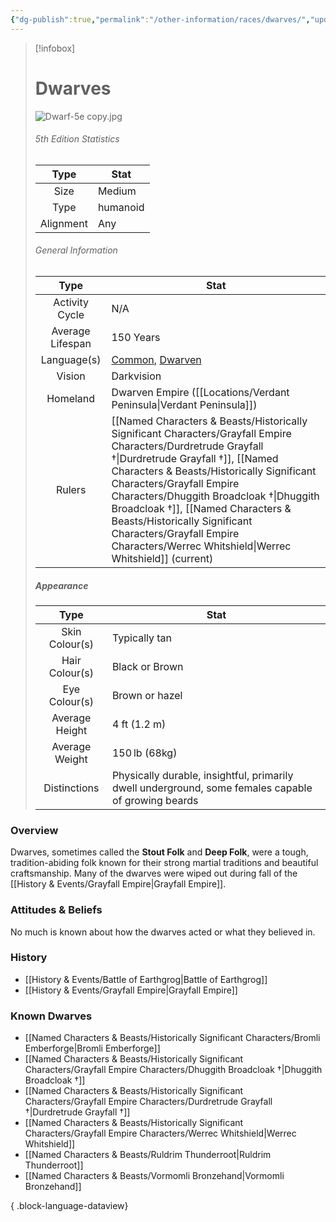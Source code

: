```yaml
---
{"dg-publish":true,"permalink":"/other-information/races/dwarves/","updated":"2025-06-10T19:10:49.877+01:00"}
---
```



 >[!infobox]
> 
> #  Dwarves
> ![Dwarf-5e copy.jpg](/img/user/Admin/Attachments/Dwarf-5e%20copy.jpg)
> ###### 5th Edition Statistics
> 
>  Type | Stat |
> :----: | --- |
>  Size | Medium |
>  Type | humanoid |
>  Alignment | Any |
>  
> ###### General Information
> Type | Stat |
>  :----: | --- |
>  Activity Cycle | N/A |
>  Average Lifespan | 150 Years |
>  Language(s) | [Common](https://forgottenrealms.fandom.com/wiki/Common "Common"), [Dwarven](https://forgottenrealms.fandom.com/wiki/Dwarven_language "Dwarven language") |
>  Vision | Darkvision |
>  Homeland | Dwarven Empire ([[Locations/Verdant Peninsula\|Verdant Peninsula]]) |
>  Rulers | [[Named Characters & Beasts/Historically Significant  Characters/Grayfall Empire Characters/Durdretrude Grayfall †\|Durdretrude Grayfall †]], [[Named Characters & Beasts/Historically Significant  Characters/Grayfall Empire Characters/Dhuggith Broadcloak †\|Dhuggith Broadcloak †]], [[Named Characters & Beasts/Historically Significant  Characters/Grayfall Empire Characters/Werrec Whitshield\|Werrec Whitshield]] (current) |
>
>##### Appearance
> Type | Stat |
>  :----: | --- |
>  Skin Colour(s) | Typically tan |
>  Hair Colour(s) | Black or Brown |
>  Eye Colour(s) | Brown or hazel |
>  Average Height | 4 ft (1.2 m) |
>  Average Weight | 150 lb (68kg) |
>  Distinctions | Physically durable, insightful, primarily dwell underground, some females capable of growing beards |


### Overview
Dwarves, sometimes called the **Stout Folk** and **Deep Folk**, were a tough, tradition-abiding folk known for their strong martial traditions and beautiful craftsmanship. Many of the dwarves were wiped out during fall of the [[History & Events/Grayfall Empire\|Grayfall Empire]]. 

### Attitudes & Beliefs
No much is known about how the dwarves acted or what they believed in. 

### History
- [[History & Events/Battle of Earthgrog\|Battle of Earthgrog]]
- [[History & Events/Grayfall Empire\|Grayfall Empire]]

### Known Dwarves
- [[Named Characters & Beasts/Historically Significant  Characters/Bromli Emberforge\|Bromli Emberforge]]
- [[Named Characters & Beasts/Historically Significant  Characters/Grayfall Empire Characters/Dhuggith Broadcloak †\|Dhuggith Broadcloak †]]
- [[Named Characters & Beasts/Historically Significant  Characters/Grayfall Empire Characters/Durdretrude Grayfall †\|Durdretrude Grayfall †]]
- [[Named Characters & Beasts/Historically Significant  Characters/Grayfall Empire Characters/Werrec Whitshield\|Werrec Whitshield]]
- [[Named Characters & Beasts/Ruldrim Thunderroot\|Ruldrim Thunderroot]]
- [[Named Characters & Beasts/Vormomli Bronzehand\|Vormomli Bronzehand]]

{ .block-language-dataview}
